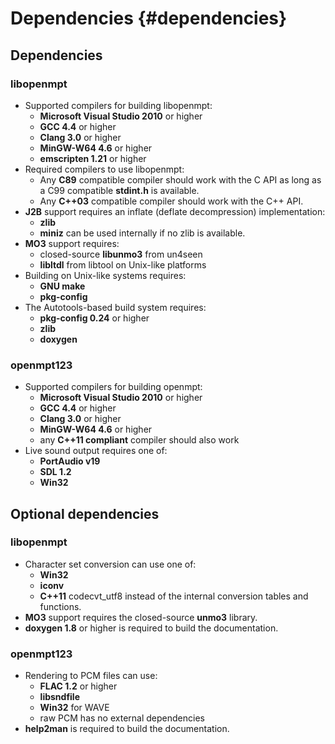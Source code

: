 
Dependencies {#dependencies}
============


Dependencies
------------

### libopenmpt

 *  Supported compilers for building libopenmpt:
     *  **Microsoft Visual Studio 2010** or higher
     *  **GCC 4.4** or higher
     *  **Clang 3.0** or higher
     *  **MinGW-W64 4.6** or higher
     *  **emscripten 1.21** or higher
 *  Required compilers to use libopenmpt:
     *  Any **C89** compatible compiler should work with the C API as long as a C99 compatible **stdint.h** is available.
     *  Any **C++03** compatible compiler should work with the C++ API.
 *  **J2B** support requires an inflate (deflate decompression) implementation:
     *  **zlib**
     *  **miniz** can be used internally if no zlib is available.
 *  **MO3** support requires:
     *  closed-source **libunmo3** from un4seen
     *  **libltdl** from libtool on Unix-like platforms
 *  Building on Unix-like systems requires:
     *  **GNU make**
     *  **pkg-config**
 *  The Autotools-based build system requires:
     *  **pkg-config 0.24** or higher
     *  **zlib**
     *  **doxygen**

### openmpt123

 *  Supported compilers for building openmpt:
     *  **Microsoft Visual Studio 2010** or higher
     *  **GCC 4.4** or higher
     *  **Clang 3.0** or higher
     *  **MinGW-W64 4.6** or higher
     *  any **C++11 compliant** compiler should also work
 *  Live sound output requires one of:
     *  **PortAudio v19**
     *  **SDL 1.2**
     *  **Win32**


Optional dependencies
---------------------

### libopenmpt

 *  Character set conversion can use one of:
     *  **Win32**
     *  **iconv**
     *  **C++11** codecvt_utf8
    instead of the internal conversion tables and functions.
 *  **MO3** support requires the closed-source **unmo3** library.
 *  **doxygen 1.8** or higher is required to build the documentation.

### openmpt123

 *  Rendering to PCM files can use:
     *  **FLAC 1.2** or higher
     *  **libsndfile**
     *  **Win32** for WAVE
     *  raw PCM has no external dependencies
 *  **help2man** is required to build the documentation.
